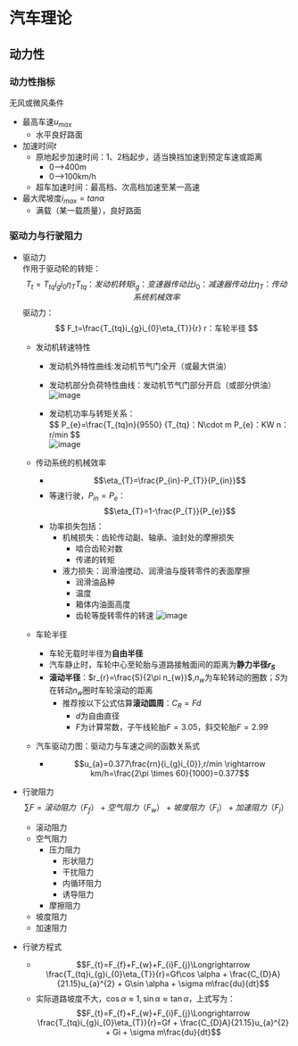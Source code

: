 # 汽车理论

## 动力性

### 动力性指标

无风或微风条件
+ 最高车速$u_{max}$
  + 水平良好路面
+ 加速时间$t$
  + 原地起步加速时间：1、2档起步，适当换挡加速到预定车速或距离
    + 0-->400m
    + 0-->100km/h
  + 超车加速时间：最高档、次高档加速至某一高速
+ 最大爬坡度$i_{max}=tan\alpha$
  + 满载（某一载质量），良好路面
 
### 驱动力与行驶阻力

+ 驱动力<br>
作用于驱动轮的转矩：<br>
$$
T_t=T_{tq}i_{g}i_{0}\eta_{T}
T_{tq}：发动机转矩
i_{g}：变速器传动比
i_{0}：减速器传动比
\eta_{T}：传动系统机械效率
$$
驱动力：<br>
$$
F_t=\frac{T_{tq}i_{g}i_{0}\eta_{T}}{r}
r：车轮半径
$$

  + 发动机转速特性
    + 发动机外特性曲线:发动机节气门全开（或最大供油）
    + 发动机部分负荷特性曲线：发动机节气门部分开启（或部分供油）
        ![image](https://github.com/user-attachments/assets/0e2c67bd-8399-4161-9bc6-adad6286f3c0)
  
    + 发动机功率与转矩关系：<br>
      $$
      P_{e}=\frac{T_{tq}n}{9550}
      {T_{tq}：N\cdot m
      P_{e}：KW
      n：r/min
      $$<br>
        ![image](https://github.com/user-attachments/assets/38f48729-9e0f-4d62-83bf-03e3a6c66703)
  
  + 传动系统的机械效率
    + $$\eta_{T}=\frac{P_{in}-P_{T}}{P_{in}}$$
    + 等速行驶，$P_{in}=P_{e}$：$$\eta_{T}=1-\frac{P_{T}}{P_{e}}$$
    + 功率损失包括：
      + 机械损失：齿轮传动副、轴承、油封处的摩擦损失
        + 啮合齿轮对数
        + 传递的转矩
      + 液力损失：润滑油搅动、润滑油与旋转零件的表面摩擦
        + 润滑油品种
        + 温度
        + 箱体内油面高度
        + 齿轮等旋转零件的转速
      ![image](https://github.com/user-attachments/assets/babf8dd1-63ec-45d8-aac1-f38ca7192850)
  + 车轮半径
    + 车轮无载时半径为**自由半径**
    + 汽车静止时，车轮中心至轮胎与道路接触面间的距离为**静力半径$r_{S}$**
    + **滚动半径**：$r_{r}=\frac{S}{2\pi n_{w}}$,$n_{w}$为车轮转动的圈数；$S$为在转动$n_{w}$圈时车轮滚动的距离
      + 推荐按以下公式估算**滚动圆周**：$C_{R}=Fd$
        + $d$为自由直径
        + $F$为计算常数，子午线轮胎$F=3.05$，斜交轮胎$F=2.99$
  + 汽车驱动力图：驱动力与车速之间的函数关系式
    + $$u_{a}=0.377\frac{rn}{i_{g}i_{0}},r/min \rightarrow km/h=\frac{2\pi \times 60}{1000}=0.377$$

+ 行驶阻力<br>
$$\sum F=滚动阻力（F_{f}）+空气阻力（F_{w}）+坡度阻力（F_{i}）+加速阻力（F_{j}）$$
  + 滚动阻力
  + 空气阻力
    + 压力阻力
      + 形状阻力
      + 干扰阻力
      + 内循环阻力
      + 诱导阻力
    + 摩擦阻力
  + 坡度阻力
  + 加速阻力

+ 行驶方程式
  + $$F_{t}=F_{f}+F_{w}+F_{i}F_{j}\Longrightarrow \frac{T_{tq}i_{g}i_{0}\eta_{T}}{r}=Gf\cos \alpha + \frac{C_{D}A}{21.15}u_{a}^{2} + G\sin \alpha + \sigma m\frac{du}{dt}$$
  + 实际道路坡度不大，$\cos \alpha \approx 1, \sin \alpha \approx \tan \alpha$，上式写为：$$F_{t}=F_{f}+F_{w}+F_{i}F_{j}\Longrightarrow \frac{T_{tq}i_{g}i_{0}\eta_{T}}{r}=Gf + \frac{C_{D}A}{21.15}u_{a}^{2} + Gi + \sigma m\frac{du}{dt}$$





